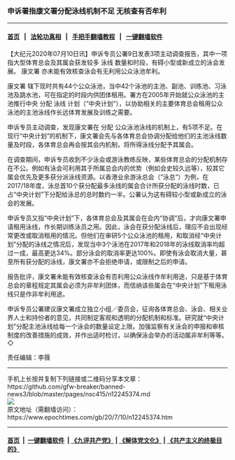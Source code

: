 ### 申诉署指康文署分配泳线机制不足 无核查有否牟利
------------------------

#### [首页](https://github.com/gfw-breaker/banned-news3/blob/master/README.md) &nbsp;&nbsp;|&nbsp;&nbsp; [法轮功真相](https://github.com/begood0513/basic/blob/master/README.md)  &nbsp;&nbsp;|&nbsp;&nbsp; [手把手翻墙教程](https://github.com/gfw-breaker/guides/wiki)  &nbsp;&nbsp;|&nbsp;&nbsp; [一键翻墙软件](https://github.com/gfw-breaker/nogfw/blob/master/README.md)  



<div><p>
 【大纪元2020年07月10日讯】申诉专员公署9日发表3项主动调查报告，其中一项指大型体育总会及其属会获发较多
 <ok href="https://www.epochtimes.com/gb/tag/%E6%B3%B3%E7%BA%BF.html">
  泳线
 </ok>
 数量和时段，有碍小型或新成立的泳会发展。
 <ok href="https://www.epochtimes.com/gb/tag/%E5%BA%B7%E6%96%87%E7%BD%B2.html">
  康文署
 </ok>
 亦未能有效核查泳会有无利用公众泳池牟利。
</p>
<p>
 <ok href="https://www.epochtimes.com/gb/tag/%E5%BA%B7%E6%96%87%E7%BD%B2.html">
  康文署
 </ok>
 辖下现时共有44个公众泳池，当中42个泳池的主池、副池、训练池、习泳池及跳水池，可在指定的时段内供团体租用。署方在2005年开始就公众泳池的主池推行中央
 <ok href="https://www.epochtimes.com/gb/tag/%E5%88%86%E9%85%8D.html">
  分配
 </ok>
 <ok href="https://www.epochtimes.com/gb/tag/%E6%B3%B3%E7%BA%BF.html">
  泳线
 </ok>
 计划（“中央计划”），以协助相关的主要体育总会租用公众泳池的主池泳线作长远体育发展及训练之需要。
</p>
<p>
 申诉专员主动调查，发现康文署在
 <ok href="https://www.epochtimes.com/gb/tag/%E5%88%86%E9%85%8D.html">
  分配
 </ok>
 公众泳池泳线的机制上，有5项不足。在现行“中央计划”的机制下，康文署会先与各体育总会协调分配给他们的主池泳线数量及时段，各体育总会再会按其会内机制，将所得泳线分配予其属会。
</p>
<p>
 在调查期间，申诉专员收到不少泳会或游泳教练反映，某些体育总会的分配机制存在不公。例如有泳会可利用其于所属总会内的优势（例如会史较久远等），较其它属会优先及更多获分派泳线资源。以香港业余游泳总会（“泳总”）为例，在2017/18年度，泳总首10个获分配最多泳线的属会合计所获分配的泳线时数，已占“中央计划”下分配给泳总的总时数约一半。公署认为这有碍较小型或新成立的泳会的发展。
</p>
<p>
 申诉专员又指“中央计划”下，各体育总会及其属会在会内“协调”后，才向康文署申请租用泳线，作长期训练泳员之用。因此，泳会在获分配泳线后，理应不会出现经常更改或取消租用的情况。但他们在审研5个公众泳池的租用，和取消经“中央计划”分配的泳线之情况后，发现当中3个泳池在2017年和2018年的泳线取消率均超过一成，最高更达34%。部分泳会的取消率更达100%。即使有泳会取消大量，甚至所有获分配的泳线，康文署亦不会拒绝申请，或限制之后的申请。
</p>
<p>
 报告批评，康文署未能有效核查泳会有否利用公众泳线作牟利用途，只是基于体育总会的章程规定其属会必须为非牟利团体，而信纳该些属会在“中央计划”下租用泳线只是作非牟利用途。
</p>
<p>
 申诉专员公署建议康文署成立独立小组／委员会，征询各体育总会、泳会、相关业界人士和持份者的意见，共同制定客观和透明的分配机制和标准。研究就“中央计划”分配主池泳线给每一个泳会的数量设定上限。加强监察有关泳会的申报和审核制度的改善措施的成效，并作出适时检讨，以确保泳会举办的活动属非牟利等等。◇
</p>
<p>
 责任编辑：李薇
</p>
</div>
<hr/>
手机上长按并复制下列链接或二维码分享本文章：<br/>
https://github.com/gfw-breaker/banned-news3/blob/master/pages/nsc415/n12245374.md <br/>
<a href='https://github.com/gfw-breaker/banned-news3/blob/master/pages/nsc415/n12245374.md'><img src='https://github.com/gfw-breaker/banned-news3/blob/master/pages/nsc415/n12245374.md.png'/></a> <br/>
原文地址（需翻墙访问）：https://www.epochtimes.com/gb/20/7/10/n12245374.htm


------------------------
#### [首页](https://github.com/gfw-breaker/banned-news3/blob/master/README.md) &nbsp;|&nbsp; [一键翻墙软件](https://github.com/gfw-breaker/nogfw/blob/master/README.md) &nbsp;| [《九评共产党》](https://github.com/gfw-breaker/9ping.md/blob/master/README.md#九评之一评共产党是什么) | [《解体党文化》](https://github.com/gfw-breaker/jtdwh.md/blob/master/README.md) | [《共产主义的终极目的》](https://github.com/gfw-breaker/gczydzjmd.md/blob/master/README.md)


<img src='http://gfw-breaker.win/banned-news3/pages/nsc415/n12245374.md' width='0px' height='0px'/>